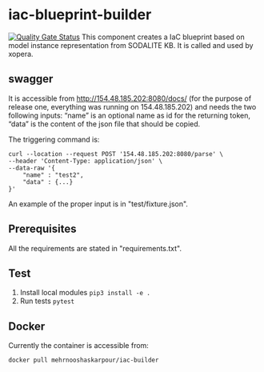# iac-blueprint-builder
[![Quality Gate Status](https://sonarcloud.io/api/project_badges/measure?project=SODALITE-EU_iac-blueprint-builder&metric=alert_status)](https://sonarcloud.io/dashboard?id=SODALITE-EU_iac-blueprint-builder)
This component creates a IaC blueprint based on model instance representation from SODALITE KB. It is called and used by xopera.

## swagger

It is accessible from http://154.48.185.202:8080/docs/ (for the purpose of release one, everything was running on 154.48.185.202) and needs the two following inputs:
“name” is an optional name as id for the returning token,
“data” is the content of the json file that should be copied.

The triggering command is:

```
curl --location --request POST '154.48.185.202:8080/parse' \
--header 'Content-Type: application/json' \
--data-raw '{
	"name" : "test2",
	"data" : {...}
}'
```
An example of the proper input is in "test/fixture.json".

## Prerequisites

All the requirements are stated in "requirements.txt".

## Test

1. Install local modules
   `pip3 install -e .`
2. Run tests
   `pytest`

## Docker

Currently the container is accessible from:

```
docker pull mehrnooshaskarpour/iac-builder
```
